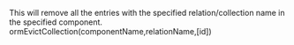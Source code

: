 This will remove all the entries with the specified relation/collection name in the specified component.
ormEvictCollection(componentName,relationName,[id])